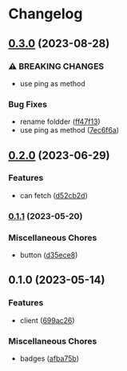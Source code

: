 # Changelog

## [0.3.0](https://www.github.com/brokeyourbike/providus-bank-api-client-php/compare/v0.2.0...v0.3.0) (2023-08-28)


### ⚠ BREAKING CHANGES

* use ping as method

### Bug Fixes

* rename foldder ([ff47f13](https://www.github.com/brokeyourbike/providus-bank-api-client-php/commit/ff47f13e789e2246beb889a0fdfbfbcecadcf88d))
* use ping as method ([7ec6f6a](https://www.github.com/brokeyourbike/providus-bank-api-client-php/commit/7ec6f6a7a73d9dd7cb7ccc17351a7a34246280c1))

## [0.2.0](https://www.github.com/brokeyourbike/providus-bank-api-client-php/compare/v0.1.1...v0.2.0) (2023-06-29)


### Features

* can fetch ([d52cb2d](https://www.github.com/brokeyourbike/providus-bank-api-client-php/commit/d52cb2df9ece477d84cdd186f134f1a213e8dd7e))

### [0.1.1](https://www.github.com/brokeyourbike/providus-bank-api-client-php/compare/v0.1.0...v0.1.1) (2023-05-20)


### Miscellaneous Chores

* button ([d35ece8](https://www.github.com/brokeyourbike/providus-bank-api-client-php/commit/d35ece8d990cfaf2e5934202e4d89003dd951a6b))

## 0.1.0 (2023-05-14)


### Features

* client ([699ac26](https://www.github.com/brokeyourbike/providus-bank-api-client-php/commit/699ac26263ba76f54588a0ca3c1d59790729737b))


### Miscellaneous Chores

* badges ([afba75b](https://www.github.com/brokeyourbike/providus-bank-api-client-php/commit/afba75b089c801f929c8c0737e2fa58011f91299))

